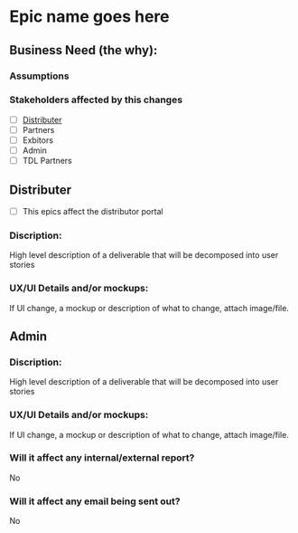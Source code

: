 # Epic name goes here

## Business Need (the why):

### Assumptions


### Stakeholders affected by this changes
- [ ] [Distributer](#Distributer)
- [ ] Partners
- [ ] Exbitors
- [ ] Admin
- [ ] TDL Partners

## Distributer

- [ ] This epics affect the distributor portal

### Discription:
High level description of a deliverable that will be decomposed into user stories

### UX/UI Details and/or mockups:
If UI change, a mockup or description of what to change, attach image/file.


## Admin

### Discription:
High level description of a deliverable that will be decomposed into user stories

### UX/UI Details and/or mockups:
If UI change, a mockup or description of what to change, attach image/file.

### Will it affect any internal/external report?
No

### Will it affect any email being sent out?
No



